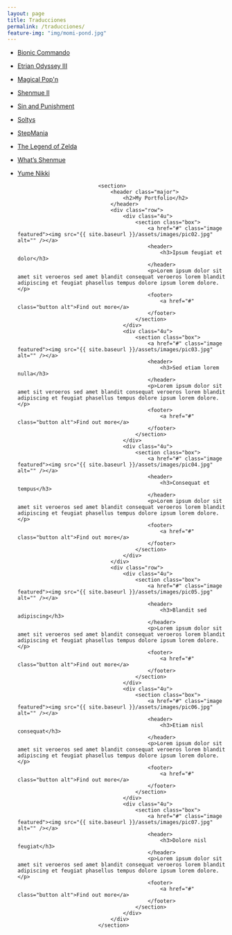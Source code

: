 ```yaml
---
layout: page
title: Traducciones
permalink: /traducciones/
feature-img: "img/momi-pond.jpg"
---
```


* [Bionic Commando](/traducciones/bionic-commando/)
* [Etrian Odyssey III](/traducciones/etrian-odyssey-iii/)
* [Magical Pop'n](/traducciones/magical-popn/)
* [Shenmue II](http://tiovictor.romhackhispano.org/)
* [Sin and Punishment](http://tiovictor.romhackhispano.org/)
* [Soltys](http://tiovictor.romhackhispano.org/)
* [StepMania](http://www.stepmania.com/)
* [The Legend of Zelda](/traducciones/the-legend-of-zelda/)
* [What’s Shenmue](http://tiovictor.romhackhispano.org/)
* [Yume Nikki](/traducciones/yume-nikki/)

								<section>
									<header class="major">
										<h2>My Portfolio</h2>
									</header>
									<div class="row">
										<div class="4u">
											<section class="box">
												<a href="#" class="image featured"><img src="{{ site.baseurl }}/assets/images/pic02.jpg" alt="" /></a>
												<header>
													<h3>Ipsum feugiat et dolor</h3>
												</header>
												<p>Lorem ipsum dolor sit amet sit veroeros sed amet blandit consequat veroeros lorem blandit  adipiscing et feugiat phasellus tempus dolore ipsum lorem dolore.</p>
												<footer>
													<a href="#" class="button alt">Find out more</a>
												</footer>
											</section>
										</div>
										<div class="4u">
											<section class="box">
												<a href="#" class="image featured"><img src="{{ site.baseurl }}/assets/images/pic03.jpg" alt="" /></a>
												<header>
													<h3>Sed etiam lorem nulla</h3>
												</header>
												<p>Lorem ipsum dolor sit amet sit veroeros sed amet blandit consequat veroeros lorem blandit  adipiscing et feugiat phasellus tempus dolore ipsum lorem dolore.</p>
												<footer>
													<a href="#" class="button alt">Find out more</a>
												</footer>
											</section>
										</div>
										<div class="4u">
											<section class="box">
												<a href="#" class="image featured"><img src="{{ site.baseurl }}/assets/images/pic04.jpg" alt="" /></a>
												<header>
													<h3>Consequat et tempus</h3>
												</header>
												<p>Lorem ipsum dolor sit amet sit veroeros sed amet blandit consequat veroeros lorem blandit  adipiscing et feugiat phasellus tempus dolore ipsum lorem dolore.</p>
												<footer>
													<a href="#" class="button alt">Find out more</a>
												</footer>
											</section>
										</div>
									</div>
									<div class="row">
										<div class="4u">
											<section class="box">
												<a href="#" class="image featured"><img src="{{ site.baseurl }}/assets/images/pic05.jpg" alt="" /></a>
												<header>
													<h3>Blandit sed adipiscing</h3>
												</header>
												<p>Lorem ipsum dolor sit amet sit veroeros sed amet blandit consequat veroeros lorem blandit  adipiscing et feugiat phasellus tempus dolore ipsum lorem dolore.</p>
												<footer>
													<a href="#" class="button alt">Find out more</a>
												</footer>
											</section>
										</div>
										<div class="4u">
											<section class="box">
												<a href="#" class="image featured"><img src="{{ site.baseurl }}/assets/images/pic06.jpg" alt="" /></a>
												<header>
													<h3>Etiam nisl consequat</h3>
												</header>
												<p>Lorem ipsum dolor sit amet sit veroeros sed amet blandit consequat veroeros lorem blandit  adipiscing et feugiat phasellus tempus dolore ipsum lorem dolore.</p>
												<footer>
													<a href="#" class="button alt">Find out more</a>
												</footer>
											</section>
										</div>
										<div class="4u">
											<section class="box">
												<a href="#" class="image featured"><img src="{{ site.baseurl }}/assets/images/pic07.jpg" alt="" /></a>
												<header>
													<h3>Dolore nisl feugiat</h3>
												</header>
												<p>Lorem ipsum dolor sit amet sit veroeros sed amet blandit consequat veroeros lorem blandit  adipiscing et feugiat phasellus tempus dolore ipsum lorem dolore.</p>
												<footer>
													<a href="#" class="button alt">Find out more</a>
												</footer>
											</section>
										</div>
									</div>
								</section>
